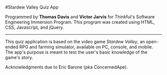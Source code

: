 #Stardew Valley Quiz App

Programmed by **Thomas Davis** and **Victor Jarvis** for Thinkful's Software Engineering Immersion Program.  This program was created using HTML, CSS, Javascript, and jQuery.

---

This quiz application is based on the video game *Stardew Valley*, an open-ended RPG and farming simulator, available on PC, console, and mobile. The app's purpose is meant to test the user's basic knowledge of the game's story.

Acknowledgments due to Eric Barone (pka ConcernedApe).